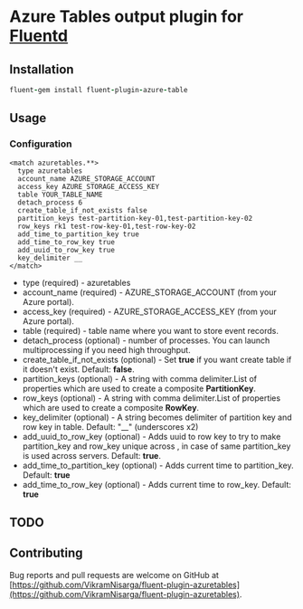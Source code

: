 # Azure Tables output plugin for [Fluentd](http://www.fluentd.org/)

## Installation

```ruby
fluent-gem install fluent-plugin-azure-table
```

## Usage

### Configuration
```
<match azuretables.**>
  type azuretables
  account_name AZURE_STORAGE_ACCOUNT
  access_key AZURE_STORAGE_ACCESS_KEY
  table YOUR_TABLE_NAME
  detach_process 6
  create_table_if_not_exists false
  partition_keys test-partition-key-01,test-partition-key-02
  row_keys rk1 test-row-key-01,test-row-key-02
  add_time_to_partition_key true
  add_time_to_row_key true
  add_uuid_to_row_key true
  key_delimiter __
</match>
```

* type (required) - azuretables
* account_name (required) - AZURE_STORAGE_ACCOUNT (from your Azure portal).
* access_key (required) - AZURE_STORAGE_ACCESS_KEY (from your Azure portal).
* table (required) - table name where you want to store event records.
* detach_process (optional) - number of processes. You can launch multiprocessing if you need high throughput.
* create_table_if_not_exists (optional) - Set __true__ if you want create table if it doesn't exist. Default: __false__.
* partition_keys (optional) - A string with comma delimiter.List of properties which are used to create a composite __PartitionKey__.
* row_keys (optional) - A string with comma delimiter.List of properties which are used to create a composite __RowKey__.
* key_delimiter (optional) - A string becomes delimiter of partition key and row key in table. Default: "__" (underscores x2)
* add_uuid_to_row_key (optional) - Adds uuid to row key to try to make partition_key and row_key unique across , in case of same partition_key is used across servers.  Default: __true__.
* add_time_to_partition_key (optional) - Adds current time to partition_key. Default: __true__
* add_time_to_row_key (optional) - Adds current time to row_key. Default: __true__

## TODO

## Contributing
Bug reports and pull requests are welcome on GitHub at [https://github.com/VikramNisarga/fluent-plugin-azuretables](https://github.com/VikramNisarga/fluent-plugin-azuretables).

